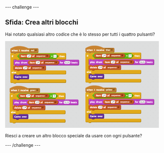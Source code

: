 \--- challenge \---

## Sfida: Crea altri blocchi

Hai notato qualsiasi altro codice che è lo stesso per tutti i quattro pulsanti?

![screenshot](images/colour-more-blocks.png)

Riesci a creare un altro blocco speciale da usare con ogni pulsante?

\--- /challenge \---